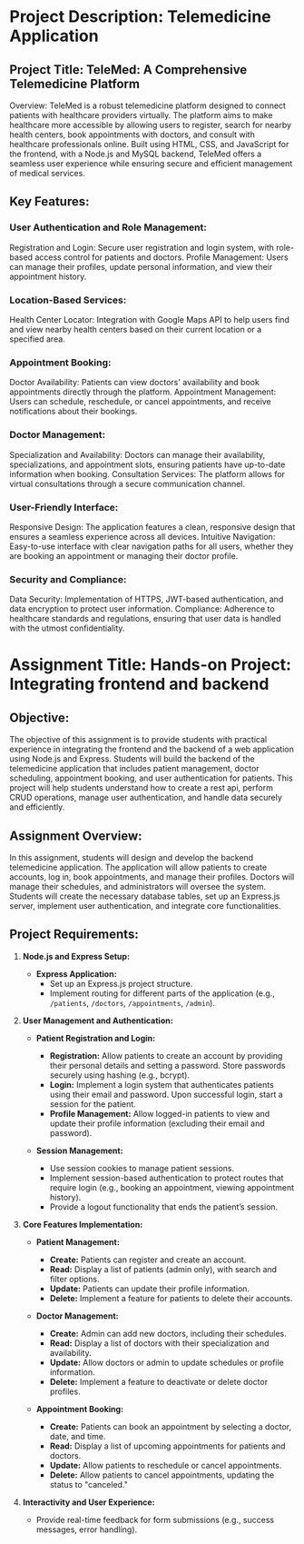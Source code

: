 # Project Description: Telemedicine Application

## Project Title: TeleMed: A Comprehensive Telemedicine Platform

Overview: TeleMed is a robust telemedicine platform designed to connect patients with healthcare providers virtually. The platform aims to make healthcare more accessible by allowing users to register, search for nearby health centers, book appointments with doctors, and consult with healthcare professionals online. Built using HTML, CSS, and JavaScript for the frontend, with a Node.js and MySQL backend, TeleMed offers a seamless user experience while ensuring secure and efficient management of medical services.

## Key Features:

### User Authentication and Role Management:

Registration and Login: Secure user registration and login system, with role-based access control for patients and doctors.
Profile Management: Users can manage their profiles, update personal information, and view their appointment history.

### Location-Based Services:

Health Center Locator: Integration with Google Maps API to help users find and view nearby health centers based on their current location or a specified area.

### Appointment Booking:

Doctor Availability: Patients can view doctors' availability and book appointments directly through the platform.
Appointment Management: Users can schedule, reschedule, or cancel appointments, and receive notifications about their bookings.

### Doctor Management:

Specialization and Availability: Doctors can manage their availability, specializations, and appointment slots, ensuring patients have up-to-date information when booking.
Consultation Services: The platform allows for virtual consultations through a secure communication channel.

### User-Friendly Interface:

Responsive Design: The application features a clean, responsive design that ensures a seamless experience across all devices.
Intuitive Navigation: Easy-to-use interface with clear navigation paths for all users, whether they are booking an appointment or managing their doctor profile.

### Security and Compliance:

Data Security: Implementation of HTTPS, JWT-based authentication, and data encryption to protect user information.
Compliance: Adherence to healthcare standards and regulations, ensuring that user data is handled with the utmost confidentiality.


# Assignment Title: Hands-on Project: Integrating frontend and backend

## **Objective:**
The objective of this assignment is to provide students with practical experience in integrating the frontend and the backend of a web application using Node.js and Express. Students will build the backend of the telemedicine application that includes patient management, doctor scheduling, appointment booking, and user authentication for patients. This project will help students understand how to create a rest api, perform CRUD operations, manage user authentication, and handle data securely and efficiently.

## **Assignment Overview:**
In this assignment, students will design and develop the backend telemedicine application. The application will allow patients to create accounts, log in, book appointments, and manage their profiles. Doctors will manage their schedules, and administrators will oversee the system. Students will create the necessary database tables, set up an Express.js server, implement user authentication, and integrate core functionalities.

## **Project Requirements:**

1. **Node.js and Express Setup:**
   - **Express Application:**
     - Set up an Express.js project structure.
     - Implement routing for different parts of the application (e.g., `/patients`, `/doctors`, `/appointments`, `/admin`).

2. **User Management and Authentication:**
   - **Patient Registration and Login:**
     - **Registration:** Allow patients to create an account by providing their personal details and setting a password. Store passwords securely using hashing (e.g., bcrypt).
     - **Login:** Implement a login system that authenticates patients using their email and password. Upon successful login, start a session for the patient.
     - **Profile Management:** Allow logged-in patients to view and update their profile information (excluding their email and password).

   - **Session Management:**
     - Use session cookies to manage patient sessions.
     - Implement session-based authentication to protect routes that require login (e.g., booking an appointment, viewing appointment history).
     - Provide a logout functionality that ends the patient’s session.

3. **Core Features Implementation:**
   - **Patient Management:**
     - **Create:** Patients can register and create an account.
     - **Read:** Display a list of patients (admin only), with search and filter options.
     - **Update:** Patients can update their profile information.
     - **Delete:** Implement a feature for patients to delete their accounts.

   - **Doctor Management:**
     - **Create:** Admin can add new doctors, including their schedules.
     - **Read:** Display a list of doctors with their specialization and availability.
     - **Update:** Allow doctors or admin to update schedules or profile information.
     - **Delete:** Implement a feature to deactivate or delete doctor profiles.

   - **Appointment Booking:**
     - **Create:** Patients can book an appointment by selecting a doctor, date, and time.
     - **Read:** Display a list of upcoming appointments for patients and doctors.
     - **Update:** Allow patients to reschedule or cancel appointments.
     - **Delete:** Allow patients to cancel appointments, updating the status to "canceled."

4. **Interactivity and User Experience:**
   - Provide real-time feedback for form submissions (e.g., success messages, error handling).
